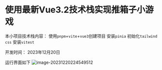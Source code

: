 # 使用最新Vue3.2技术栈实现推箱子小游戏
本小项目技术栈内容：
使用`pnpm`+`vite`+`vue3`创建项目
安装`pinia`
初始化`tailwind css`
安装`vitest`

开发时间：
2023年12月20日

运行界面如下
![image-20231220224549512](D:\Code2024\sokobanGame\src\assets\map.png)